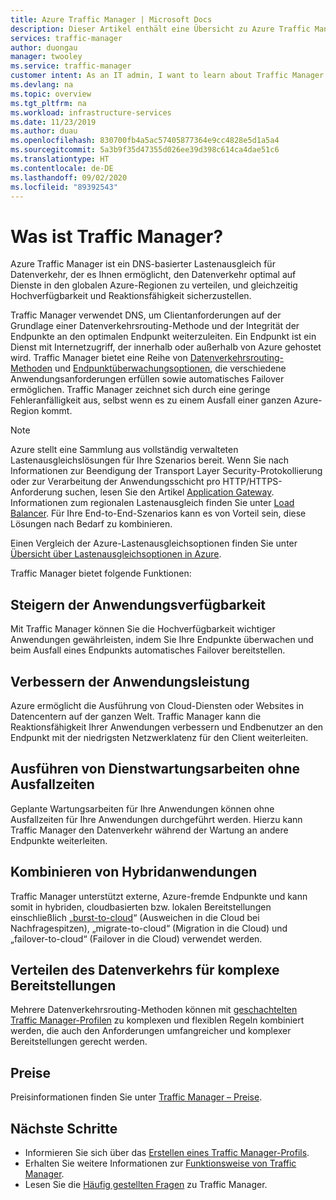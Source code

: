 ```yaml
---
title: Azure Traffic Manager | Microsoft Docs
description: Dieser Artikel enthält eine Übersicht zu Azure Traffic Manager. Erfahren Sie, ob dies die richtige Wahl für den Lastenausgleich des Benutzerdatenverkehrs für Ihre Anwendung ist.
services: traffic-manager
author: duongau
manager: twooley
ms.service: traffic-manager
customer intent: As an IT admin, I want to learn about Traffic Manager and what I can use it for.
ms.devlang: na
ms.topic: overview
ms.tgt_pltfrm: na
ms.workload: infrastructure-services
ms.date: 11/23/2019
ms.author: duau
ms.openlocfilehash: 830700fb4a5ac57405877364e9cc4828e5d1a5a4
ms.sourcegitcommit: 5a3b9f35d47355d026ee39d398c614ca4dae51c6
ms.translationtype: HT
ms.contentlocale: de-DE
ms.lasthandoff: 09/02/2020
ms.locfileid: "89392543"
---
```

# <a name="what-is-traffic-manager"></a>Was ist Traffic Manager?
Azure Traffic Manager ist ein DNS-basierter Lastenausgleich für Datenverkehr, der es Ihnen ermöglicht, den Datenverkehr optimal auf Dienste in den globalen Azure-Regionen zu verteilen, und gleichzeitig Hochverfügbarkeit und Reaktionsfähigkeit sicherzustellen.

Traffic Manager verwendet DNS, um Clientanforderungen auf der Grundlage einer Datenverkehrsrouting-Methode und der Integrität der Endpunkte an den optimalen Endpunkt weiterzuleiten. Ein Endpunkt ist ein Dienst mit Internetzugriff, der innerhalb oder außerhalb von Azure gehostet wird. Traffic Manager bietet eine Reihe von [Datenverkehrsrouting-Methoden](traffic-manager-routing-methods.md) und [Endpunktüberwachungsoptionen](traffic-manager-monitoring.md), die verschiedene Anwendungsanforderungen erfüllen sowie automatisches Failover ermöglichen. Traffic Manager zeichnet sich durch eine geringe Fehleranfälligkeit aus, selbst wenn es zu einem Ausfall einer ganzen Azure-Region kommt.

>[!NOTE]
> Azure stellt eine Sammlung aus vollständig verwalteten Lastenausgleichslösungen für Ihre Szenarios bereit. Wenn Sie nach Informationen zur Beendigung der Transport Layer Security-Protokollierung oder zur Verarbeitung der Anwendungsschicht pro HTTP/HTTPS-Anforderung suchen, lesen Sie den Artikel [Application Gateway](../application-gateway/application-gateway-introduction.md). Informationen zum regionalen Lastenausgleich finden Sie unter [Load Balancer](../load-balancer/load-balancer-overview.md). Für Ihre End-to-End-Szenarios kann es von Vorteil sein, diese Lösungen nach Bedarf zu kombinieren.
>
> Einen Vergleich der Azure-Lastenausgleichsoptionen finden Sie unter [Übersicht über Lastenausgleichsoptionen in Azure](https://docs.microsoft.com/azure/architecture/guide/technology-choices/load-balancing-overview).

Traffic Manager bietet folgende Funktionen:

## <a name="increase-application-availability"></a>Steigern der Anwendungsverfügbarkeit

Mit Traffic Manager können Sie die Hochverfügbarkeit wichtiger Anwendungen gewährleisten, indem Sie Ihre Endpunkte überwachen und beim Ausfall eines Endpunkts automatisches Failover bereitstellen.
    
## <a name="improve-application-performance"></a>Verbessern der Anwendungsleistung

Azure ermöglicht die Ausführung von Cloud-Diensten oder Websites in Datencentern auf der ganzen Welt. Traffic Manager kann die Reaktionsfähigkeit Ihrer Anwendungen verbessern und Endbenutzer an den Endpunkt mit der niedrigsten Netzwerklatenz für den Client weiterleiten.

## <a name="perform-service-maintenance-without-downtime"></a>Ausführen von Dienstwartungsarbeiten ohne Ausfallzeiten

Geplante Wartungsarbeiten für Ihre Anwendungen können ohne Ausfallzeiten für Ihre Anwendungen durchgeführt werden. Hierzu kann Traffic Manager den Datenverkehr während der Wartung an andere Endpunkte weiterleiten.

## <a name="combine-hybrid-applications"></a>Kombinieren von Hybridanwendungen

Traffic Manager unterstützt externe, Azure-fremde Endpunkte und kann somit in hybriden, cloudbasierten bzw. lokalen Bereitstellungen einschließlich „[burst-to-cloud](https://azure.microsoft.com/overview/what-is-cloud-bursting/)“ (Ausweichen in die Cloud bei Nachfragespitzen), „migrate-to-cloud“ (Migration in die Cloud) und „failover-to-cloud“ (Failover in die Cloud) verwendet werden.

## <a name="distribute-traffic-for-complex-deployments"></a>Verteilen des Datenverkehrs für komplexe Bereitstellungen

Mehrere Datenverkehrsrouting-Methoden können mit [geschachtelten Traffic Manager-Profilen](traffic-manager-nested-profiles.md) zu komplexen und flexiblen Regeln kombiniert werden, die auch den Anforderungen umfangreicher und komplexer Bereitstellungen gerecht werden.

## <a name="pricing"></a>Preise

Preisinformationen finden Sie unter [Traffic Manager – Preise](https://azure.microsoft.com/pricing/details/traffic-manager/).


## <a name="next-steps"></a>Nächste Schritte

- Informieren Sie sich über das [Erstellen eines Traffic Manager-Profils](traffic-manager-create-profile.md).
- Erhalten Sie weitere Informationen zur [Funktionsweise von Traffic Manager](traffic-manager-how-it-works.md).
- Lesen Sie die [Häufig gestellten Fragen](traffic-manager-FAQs.md) zu Traffic Manager.




